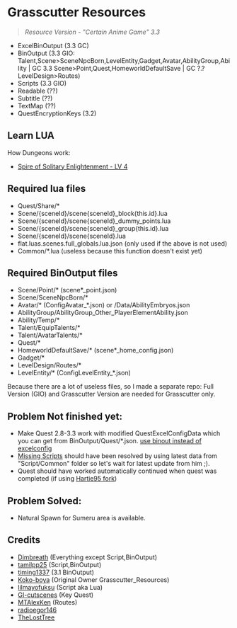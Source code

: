 # Grasscutter Resources
> <em>Resource Version - "Certain Anime Game" 3.3</em><br/>

- ExcelBinOutput (3.3 GC)
- BinOutput (3.3 GIO: Talent,Scene>SceneNpcBorn,LevelEntity,Gadget,Avatar,AbilityGroup,Ability | GC 3.3 Scene>Point,Quest,HomeworldDefaultSave | GC ?.? LevelDesign>Routes)
- Scripts (3.3 GIO)
- Readable (??)
- Subtitle (??)
- TextMap (??)
- QuestEncryptionKeys (3.2)

## Learn LUA
 How Dungeons work:
- [Spire of Solitary Enlightenment - LV 4](Resources/Scripts/Scene/40653/scene40653_group240653001.lua)
## Required lua files
- Quest/Share/*
- Scene/{sceneId}/scene{sceneId}_block{this.id}.lua
- Scene/{sceneId}/scene{sceneId}_dummy_points.lua
- Scene/{sceneId}/scene{sceneId}_group{this.id}.lua
- Scene/{sceneId}/scene{sceneId}.lua
- flat.luas.scenes.full_globals.lua.json (only used if the above is not used)
- Common/*.lua (useless because this function doesn't exist yet)
## Required BinOutput files
- Scene/Point/* (scene*_point.json)
- Scene/SceneNpcBorn/*
- Avatar/* (ConfigAvatar_*.json) or /Data/AbilityEmbryos.json
- AbilityGroup/AbilityGroup_Other_PlayerElementAbility.json
- Ability/Temp/*
- Talent/EquipTalents/*
- Talent/AvatarTalents/*
- Quest/*
- HomeworldDefaultSave/* (scene*_home_config.json)
- Gadget/*
- LevelDesign/Routes/*
- LevelEntity/* (ConfigLevelEntity_*.json)

Because there are a lot of useless files, so I made a separate repo: Full Version (GIO) and Grasscutter Version are needed for Grasscutter only.

## Problem Not finished yet:
- Make Quest 2.8-3.3 work with modified QuestExcelConfigData which you can get from BinOutput/Quest/*.json. [use binout instead of excelconfig](https://github.com/Hartie95/Grasscutter/commit/0284de81563d30afb81733d7a3523a97419eb977)
- [Missing Scripts](https://github.com/Hartie95/Grasscutter/wiki/missing-scripts) should have been resolved by using latest data from "Script/Common" folder so let's wait for latest update from him ;).
- Quest should have worked automatically continued when quest was completed (if using [Hartie95 fork](https://github.com/Hartie95/Grasscutter/wiki/The-Outlander-Who-Caught-the-Wind-(Prologue-Act-1)))

## Problem Solved:
- Natural Spawn for Sumeru area is available.

## Credits 
 - [Dimbreath](https://github.com/Dimbreath) (Everything except Script,BinOutput) <br/>
 - [tamilpp25](https://github.com/tamilpp25/Grasscutter_Resources) (Script,BinOutput) <br/> 
 - [timing1337](https://github.com/timing1337/GenshinData) (3.1 BinOutput) <br/>
 - [Koko-boya](https://github.com/Koko-boya) (Original Owner Grasscutter_Resources) <br/>
 - [lilmayofuksu](https://github.com/lilmayofuksu/animepython) (Script aka Lua)<br/>
 - [GI-cutscenes](https://github.com/ToaHartor/GI-cutscenes/) (Key Quest) <br/>
 - [MTAlexKen](https://github.com/MTAlexKen/Genshin-resources) (Routes)<br/>
 - [radioegor146](https://github.com/radioegor146) <br/>
 - [TheLostTree](https://github.com/TheLostTree) <br/>